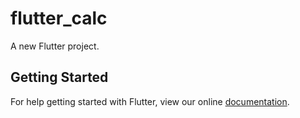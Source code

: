 # flutter_calc

A new Flutter project.

## Getting Started

For help getting started with Flutter, view our online
[documentation](https://flutter.io/).
